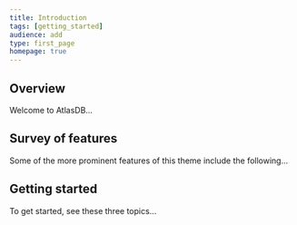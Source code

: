 ```yaml
---
title: Introduction
tags: [getting_started]
audience: add
type: first_page
homepage: true
---
```


## Overview 

Welcome to AtlasDB...

## Survey of features

Some of the more prominent features of this theme include the following...

## Getting started

To get started, see these three topics...
